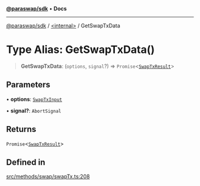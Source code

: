 [**@paraswap/sdk**](../../README.md) • **Docs**

***

[@paraswap/sdk](../../globals.md) / [\<internal\>](../README.md) / GetSwapTxData

# Type Alias: GetSwapTxData()

> **GetSwapTxData**: (`options`, `signal`?) => `Promise`\<[`SwapTxResult`](SwapTxResult.md)\>

## Parameters

• **options**: [`SwapTxInput`](SwapTxInput.md)

• **signal?**: `AbortSignal`

## Returns

`Promise`\<[`SwapTxResult`](SwapTxResult.md)\>

## Defined in

[src/methods/swap/swapTx.ts:208](https://github.com/paraswap/paraswap-sdk/blob/master/src/methods/swap/swapTx.ts#L208)

